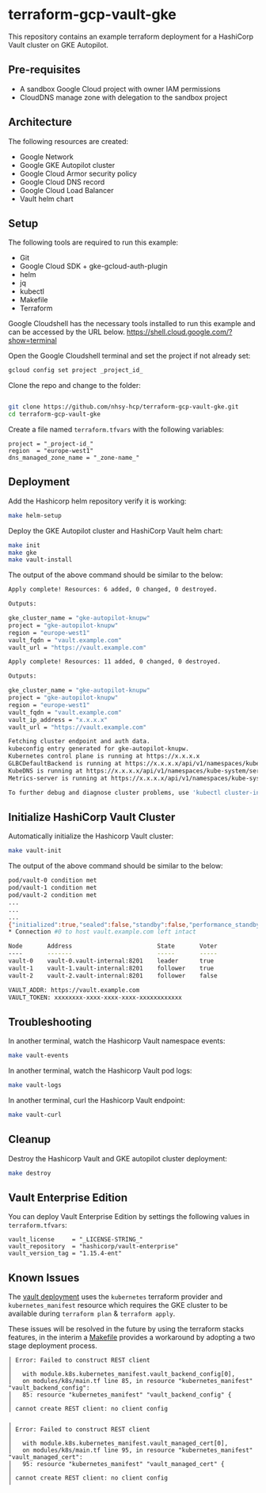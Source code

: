 # terraform-gcp-vault-gke
This repository contains an example terraform deployment for a HashiCorp Vault cluster on GKE Autopilot.

## Pre-requisites
- A sandbox Google Cloud project with owner IAM permissions
- CloudDNS manage zone with delegation to the sandbox project

## Architecture
The following resources are created:
- Google Network
- Google GKE Autopilot cluster
- Google Cloud Armor security policy 
- Google Cloud DNS record
- Google Cloud Load Balancer
- Vault helm chart

## Setup
The following tools are required to run this example:
- Git
- Google Cloud SDK + gke-gcloud-auth-plugin
- helm
- jq
- kubectl
- Makefile
- Terraform

Google Cloudshell has the necessary tools installed to run this example and can be accessed by the URL below.
https://shell.cloud.google.com/?show=terminal

Open the Google Cloudshell terminal and set the project if not already set:
```bash
gcloud config set project _project_id_
```

Clone the repo and change to the folder:
```bash

git clone https://github.com/nhsy-hcp/terraform-gcp-vault-gke.git
cd terraform-gcp-vault-gke
```
Create a file named `terraform.tfvars` with the following variables:
```hcl
project = "_project-id_"
region  = "europe-west1"
dns_managed_zone_name = "_zone-name_"
```

## Deployment
Add the Hashicorp helm repository verify it is working:
```bash
make helm-setup
````

Deploy the GKE Autopilot cluster and HashiCorp Vault helm chart:
```bash
make init
make gke
make vault-install
```
The output of the above command should be similar to the below:
```bash
Apply complete! Resources: 6 added, 0 changed, 0 destroyed.

Outputs:

gke_cluster_name = "gke-autopilot-knupw"
project = "gke-autopilot-knupw"
region = "europe-west1"
vault_fqdn = "vault.example.com"
vault_url = "https://vault.example.com"

Apply complete! Resources: 11 added, 0 changed, 0 destroyed.

Outputs:

gke_cluster_name = "gke-autopilot-knupw"
project = "gke-autopilot-knupw"
region = "europe-west1"
vault_fqdn = "vault.example.com"
vault_ip_address = "x.x.x.x"
vault_url = "https://vault.example.com"

Fetching cluster endpoint and auth data.
kubeconfig entry generated for gke-autopilot-knupw.
Kubernetes control plane is running at https://x.x.x.x
GLBCDefaultBackend is running at https://x.x.x.x/api/v1/namespaces/kube-system/services/default-http-backend:http/proxy
KubeDNS is running at https://x.x.x.x/api/v1/namespaces/kube-system/services/kube-dns:dns/proxy
Metrics-server is running at https://x.x.x.x/api/v1/namespaces/kube-system/services/https:metrics-server:/proxy

To further debug and diagnose cluster problems, use 'kubectl cluster-info dump'.
```

## Initialize HashiCorp Vault Cluster
Automatically initialize the Hashicorp Vault cluster:
```bash
make vault-init
```
The output of the above command should be similar to the below:
```bash
pod/vault-0 condition met
pod/vault-1 condition met
pod/vault-2 condition met
...
...
...
{"initialized":true,"sealed":false,"standby":false,"performance_standby":false,"replication_performance_mode":"disabled","replication_dr_mode":"disabled","server_time_utc":1702926169,"version":"1.15.4","cluster_name":"vault-cluster-1d3bdd59","cluster_id":"8fa6f6cf-e9f8-0ee6-4d03-b6d0a051f6b2"}
* Connection #0 to host vault.example.com left intact

Node       Address                        State       Voter
----       -------                        -----       -----
vault-0    vault-0.vault-internal:8201    leader      true
vault-1    vault-1.vault-internal:8201    follower    true
vault-2    vault-2.vault-internal:8201    follower    false

VAULT_ADDR: https://vault.example.com
VAULT_TOKEN: xxxxxxxx-xxxx-xxxx-xxxx-xxxxxxxxxxxx
```

## Troubleshooting
In another terminal, watch the Hashicorp Vault namespace events:
```bash
make vault-events
```
In another terminal, watch the Hashicorp Vault pod logs:
```bash
make vault-logs
```
In another terminal, curl the Hashicorp Vault endpoint:
```bash
make vault-curl
```

## Cleanup
Destroy the Hashicorp Vault and GKE autopilot cluster deployment:
```bash
make destroy
```

## Vault Enterprise Edition
You can deploy Vault Enterprise Edition by settings the following values in `terraform.tfvars`:
```hcl
vault_license     = "_LICENSE-STRING_"
vault_repository  = "hashicorp/vault-enterprise"
vault_version_tag = "1.15.4-ent"
```
## Known Issues
The [vault deployment](modules/k8s/main.tf) uses the `kubernetes` terraform provider and `kubernetes_manifest` resource which requires the GKE cluster to be available during `terraform plan` & `terraform apply`.

These issues will be resolved in the future by using the terraform stacks features, in the interim a [Makefile](Makefile) provides a workaround by adopting a two stage deployment process.
```hcl
│ Error: Failed to construct REST client
│ 
│   with module.k8s.kubernetes_manifest.vault_backend_config[0],
│   on modules/k8s/main.tf line 85, in resource "kubernetes_manifest" "vault_backend_config":
│   85: resource "kubernetes_manifest" "vault_backend_config" {
│ 
│ cannot create REST client: no client config

╷
│ Error: Failed to construct REST client
│ 
│   with module.k8s.kubernetes_manifest.vault_managed_cert[0],
│   on modules/k8s/main.tf line 95, in resource "kubernetes_manifest" "vault_managed_cert":
│   95: resource "kubernetes_manifest" "vault_managed_cert" {
│ 
│ cannot create REST client: no client config
╵
```
